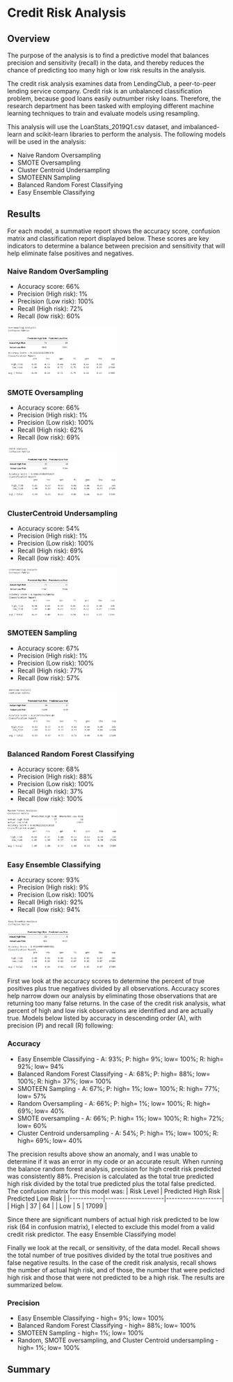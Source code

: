 # Credit Risk Analysis

## Overview
The purpose of the analysis is to find a predictive model that balances precision and sensitivity (recall) in the data, and thereby reduces the chance of predicting too many high or low risk results in the analysis.

The credit risk analysis examines data from LendingClub, a peer-to-peer lending service company. Credit risk is an unbalanced classification problem, because good loans easily outnumber risky loans. Therefore, the research department has been tasked with employing different machine learning techniques to train and evaluate models using resampling.

This analysis will use the LoanStats_2019Q1.csv dataset, and imbalanced-learn and scikit-learn libraries to perform the analysis. The following models will be used in the analysis:
* Naive Random Oversampling
* SMOTE Oversampling
* Cluster Centroid Undersampling
* SMOTEENN Sampling
* Balanced Random Forest Classifying
* Easy Ensemble Classifying

## Results
For each model, a summative report shows the accuracy score, confusion matrix and classification report displayed below. These scores are key indicators to determine a balance between precision and sensitivity that will help eliminate false positives and negatives. 

### Naive Random OverSampling
* Accuracy score: 66%
* Precision (High risk): 1%
* Precision (Low risk): 100%
* Recall (High risk): 72%
* Recall (low risk): 60%

<img src="images/random_oversampling_report.png" width="50%" height="20%">

### SMOTE Oversampling
* Accuracy score: 66%
* Precision (High risk): 1%
* Precision (Low risk): 100%
* Recall (High risk): 62%
* Recall (low risk): 69%

<img src="images/smote_oversampling_report.png" width="50%" height="30%">

### ClusterCentroid Undersampling
* Accuracy score: 54%
* Precision (High risk): 1%
* Precision (Low risk): 100%
* Recall (High risk): 69%
* Recall (low risk): 40%

<img src="images/clustercentroid_undersampling_report.png" width="50%" height="30%">

### SMOTEEN Sampling
* Accuracy score: 67%
* Precision (High risk): 1%
* Precision (Low risk): 100%
* Recall (High risk): 77%
* Recall (low risk): 57%

<img src="images/smoteen_report.png" width="50%" height="30%">

### Balanced Random Forest Classifying
* Accuracy score: 68%
* Precision (High risk): 88%
* Precision (Low risk): 100%
* Recall (High risk): 37%
* Recall (low risk): 100%

<img src="images/random_forest_classifier_report.png" width="50%" height="30%">

### Easy Ensemble Classifying
* Accuracy score: 93%
* Precision (High risk): 9%
* Precision (Low risk): 100%
* Recall (High risk): 92%
* Recall (low risk): 94%

<img src="images/easy_ensemble_classifier_report.png" width="50%" height="30%">

First we look at the accuracy scores to determine the percent of true positives plus true negatives divided by all observations. Accuracy scores help narrow down our analysis by eliminating those observations that are returning too many false returns. In the case of the credit risk analysis, what percent of high and low risk observations are identified and are actually true. Models below listed by accuracy in descending order (A), with precision (P) and recall (R) following:

### Accuracy
* Easy Ensemble Classifying - A: 93%; P: high= 9%; low= 100%; R: high= 92%; low= 94%
* Balanced Random Forest Classifying - A: 68%; P: high= 88%; low= 100%; R: high= 37%; low= 100%
* SMOTEEN Sampling - A: 67%; P: high= 1%; low= 100%; R: high= 77%; low= 57%
* Random Oversampling - A: 66%; P: high= 1%; low= 100%; R: high= 69%; low= 40%
* SMOTE oversampling - A: 66%; P: high= 1%; low= 100%; R: high= 72%; low= 60%
* Cluster Centroid undersampling - A: 54%; P: high= 1%; low= 100%; R: high= 69%; low= 40%


The precision results above show an anomaly, and I was unable to determine if it was an error in my code or an accurate result. When running the balance random forest analysis, precision for high credit risk predicted was consistently 88%. Precision is calculated as the total true predicted high risk divided by the total true predicted plus the total false predicted. The confusion matrix for this model was:
| Risk Level | Predicted High Risk | Predicted Low Risk |
|------------|---------------------|--------------------|
| High       |       37            |        64          |
| Low        |        5            |     17099          |

Since there are significant numbers of actual high risk predicted to be low risk (64 in confusion matrix), I elected to exclude this model from a valid credit risk predictor. The easy Ensemble Classifying model 

Finally we look at the recall, or sensitivity, of the data model. Recall shows the total number of true positives divided by the total true positives and false negative results. In the case of the credit risk analysis, recall shows the number of actual high risk, and of those, the number that were pedicted high risk and those that were not predicted to be a high risk. The results are summarized below. 
### Precision
* Easy Ensemble Classifying - high= 9%; low= 100%
* Balanced Random Forest Classifying - high= 88%; low= 100%
* SMOTEEN Sampling - high= 1%; low= 100%
* Random, SMOTE oversampling, and Cluster Centroid undersampling - high= 1%; low= 100%


## Summary

